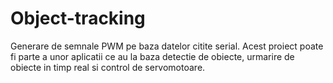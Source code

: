 # Object-tracking
Generare de semnale PWM pe baza datelor citite serial. Acest proiect poate fi parte a unor aplicatii ce au la baza detectie de obiecte, urmarire de obiecte in timp real si control de servomotoare.
